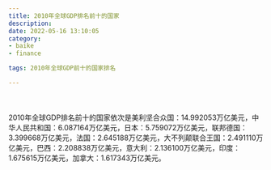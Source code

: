 ```yaml
---
title: 2010年全球GDP排名前十的国家
description:
date: 2022-05-16 13:10:05
category:
- baike
- finance

tags: 2010年全球GDP前十的国家排名

---
```


<script src="/assets/js/charts/chart.js"></script>

<div style="width: 100%; margin: 10% auto; ">
    <canvas id="myChart"></canvas>
</div>

<div>
<p class="paragraph">2010年全球GDP排名前十的国家依次是美利坚合众国：14.992053万亿美元，中华人民共和国：6.087164万亿美元，日本：5.759072万亿美元，联邦德国：3.399668万亿美元，法国：2.645188万亿美元，大不列颠联合王国：2.491110万亿美元，巴西：2.208838万亿美元，意大利：2.136100万亿美元，印度：1.675615万亿美元，加拿大：1.617343万亿美元。</p>
</div>

<script>
    const labels = ["美利坚合众国", "中华人民共和国", "日本", "联邦德国", "法国", "大不列颠联合王国", "巴西", "意大利", "印度", "加拿大"];

    const dataGdp = {
        labels: labels,
        datasets: [{
            label: '$（万亿美元）  •  即刻编程  •  cn.hongkezhang.com',
            backgroundColor: 'rgb(205 96 144)',
            borderColor: 'rgb(0 0 128)',
            data: [14.992053, 6.087164, 5.759072, 3.399668, 2.645188, 2.491110, 2.208838, 2.136100, 1.675615, 1.617343],
            barPercentage: 0.3
        }]
    };

    const config = {
        type: 'bar',
        data: dataGdp,
        options: {
            series: [
                {
                    barWidth: '20%'
                }
            ],
            graphic: [{
                type: 'group',
                bounding: 'raw',
                rotation: Math.PI / 4,//正方形旋转的角度
                right: 70,
                bottom: 15,
                z: 100,
                children: [
                    {
                        type: 'rect',
                        left: 'center',//描述怎么根据父元素进行定位
                        top: 'center',//描述怎么根据父元素进行定位
                        z: 100,
                        shape: {
                            width: 140,
                            height: 30
                        },
                        style: {
                            // fill: 'rgba(0,0,0,0.3)'
                        }
                    },
                    {
                        type: 'text',
                        left: 'center',
                        top: 'center',
                        z: 100,
                        style: {
                            fill: '#000000',
                            text: 'domain.com',
                            font: 'bolder 14px Microsoft YaHei'
                        }
                    }
                ]
            }]
        }
    };

    const myChart = new Chart(
        document.getElementById('myChart'),
        config
    );
</script>
